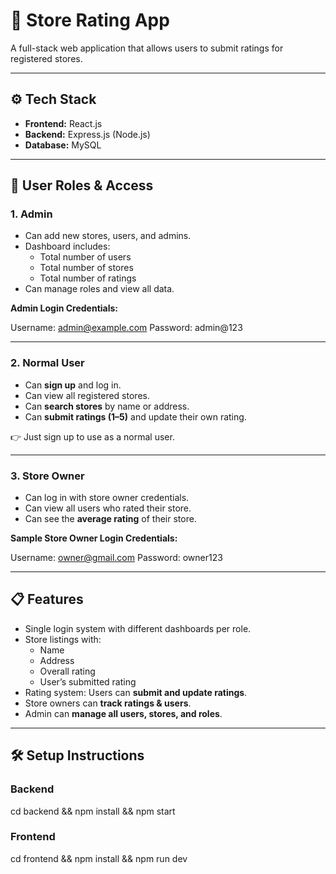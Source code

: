# 🏬 Store Rating App

A full-stack web application that allows users to submit ratings for registered stores.

---

## ⚙️ Tech Stack
- **Frontend:** React.js  
- **Backend:** Express.js (Node.js)  
- **Database:** MySQL 

---

## 🔑 User Roles & Access

### 1. **Admin**
- Can add new stores, users, and admins.
- Dashboard includes:
  - Total number of users
  - Total number of stores
  - Total number of ratings
- Can manage roles and view all data.

**Admin Login Credentials:**

Username: admin@example.com
Password: admin@123

---

### 2. **Normal User**
- Can **sign up** and log in.
- Can view all registered stores.
- Can **search stores** by name or address.
- Can **submit ratings (1–5)** and update their own rating.

👉 Just sign up to use as a normal user.

---

### 3. **Store Owner**
- Can log in with store owner credentials.
- Can view all users who rated their store.
- Can see the **average rating** of their store.

**Sample Store Owner Login Credentials:**

Username: owner@gmail.com
Password: owner123


---

## 📋 Features
- Single login system with different dashboards per role.
- Store listings with:
  - Name
  - Address
  - Overall rating
  - User’s submitted rating
- Rating system: Users can **submit and update ratings**.
- Store owners can **track ratings & users**.
- Admin can **manage all users, stores, and roles**.

---

## 🛠️ Setup Instructions

### Backend

cd backend &&
npm install &&
npm start

### Frontend

cd frontend &&
npm install &&
npm run dev


